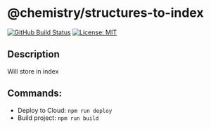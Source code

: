 # @chemistry/structures-to-index
[![GitHub Build Status](https://github.com/chemistry/crystallography-api/workflows/CI/badge.svg)](https://github.com/chemistry/crystallography-api/actions?query=workflow%3ACI)
[![License: MIT](https://img.shields.io/badge/License-MIT-gren.svg)](https://opensource.org/licenses/MIT)

## Description
Will store in index

## Commands:
  * Deploy to Cloud: `npm run deploy`
  * Build project: `npm run build`
